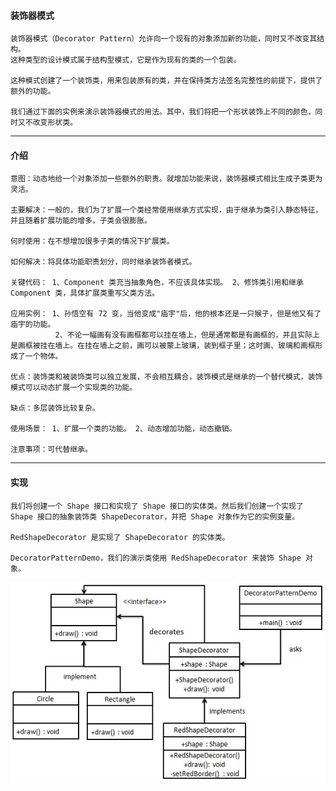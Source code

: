 #### 装饰器模式

    装饰器模式（Decorator Pattern）允许向一个现有的对象添加新的功能，同时又不改变其结构。
    这种类型的设计模式属于结构型模式，它是作为现有的类的一个包装。

    这种模式创建了一个装饰类，用来包装原有的类，并在保持类方法签名完整性的前提下，提供了额外的功能。

    我们通过下面的实例来演示装饰器模式的用法。其中，我们将把一个形状装饰上不同的颜色，同时又不改变形状类。
    
---
#### 介绍

    意图：动态地给一个对象添加一些额外的职责。就增加功能来说，装饰器模式相比生成子类更为灵活。
    
    主要解决：一般的，我们为了扩展一个类经常使用继承方式实现，由于继承为类引入静态特征，并且随着扩展功能的增多，子类会很膨胀。
    
    何时使用：在不想增加很多子类的情况下扩展类。
    
    如何解决：将具体功能职责划分，同时继承装饰者模式。
    
    关键代码： 1、Component 类充当抽象角色，不应该具体实现。 2、修饰类引用和继承 Component 类，具体扩展类重写父类方法。
    
    应用实例： 1、孙悟空有 72 变，当他变成"庙宇"后，他的根本还是一只猴子，但是他又有了庙宇的功能。 
              2、不论一幅画有没有画框都可以挂在墙上，但是通常都是有画框的，并且实际上是画框被挂在墙上。在挂在墙上之前，画可以被蒙上玻璃，装到框子里；这时画、玻璃和画框形成了一个物体。
    
    优点：装饰类和被装饰类可以独立发展，不会相互耦合，装饰模式是继承的一个替代模式，装饰模式可以动态扩展一个实现类的功能。
    
    缺点：多层装饰比较复杂。
    
    使用场景： 1、扩展一个类的功能。 2、动态增加功能，动态撤销。
    
    注意事项：可代替继承。

---
#### 实现

    我们将创建一个 Shape 接口和实现了 Shape 接口的实体类。然后我们创建一个实现了 Shape 接口的抽象装饰类 ShapeDecorator，并把 Shape 对象作为它的实例变量。
    
    RedShapeDecorator 是实现了 ShapeDecorator 的实体类。
    
    DecoratorPatternDemo，我们的演示类使用 RedShapeDecorator 来装饰 Shape 对象。
    
![avatar](../img/decorator_pattern_uml_diagram.jpg)